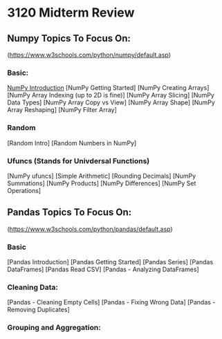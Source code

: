 # 3120 Midterm Review

## Numpy Topics To Focus On:
(https://www.w3schools.com/python/numpy/default.asp)

### Basic:
[NumPy Introduction](https://www.w3schools.com/python/numpy/numpy_intro.asp)
[NumPy Getting Started]
[NumPy Creating Arrays]
[NumPy Array Indexing (up to 2D is fine)]
[NumPy Array Slicing]
[NumPy Data Types]
[NumPy Array Copy vs View]
[NumPy Array Shape]
[NumPy Array Reshaping]
[NumPy Filter Array]

### Random
[Random Intro]
[Random Numbers in NumPy]

### Ufuncs (Stands for Univdersal Functions)
[NumPy ufuncs]
[Simple Arithmetic]
[Rounding Decimals]
[NumPy Summations]
[NumPy Products]
[NumPy Differences]
[NumPy Set Operations]


## Pandas Topics To Focus On:
(https://www.w3schools.com/python/pandas/default.asp)

### Basic
[Pandas Introduction]
[Pandas Getting Started]
[Pandas Series]
[Pandas DataFrames]
[Pandas Read CSV]
[Pandas - Analyzing DataFrames]

### Cleaning Data:
[Pandas - Cleaning Empty Cells]
[Pandas - Fixing Wrong Data]
[Pandas - Removing Duplicates]

### Grouping and Aggregation:
